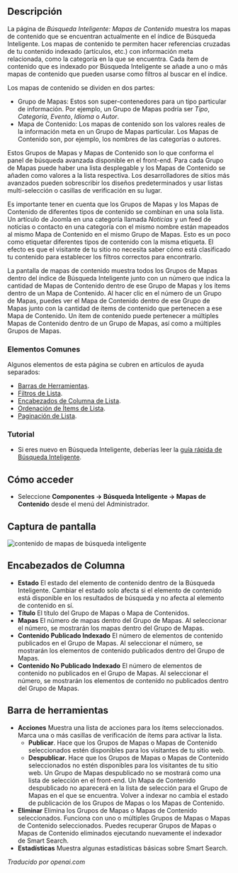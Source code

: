 <!-- Filename: Help4.x:Smart_Search:_Content_Maps  / Display title: Recherche Intelligente : Cartes de Contenu -->

## Descripción

La página de *Búsqueda Inteligente: Mapas de Contenido* muestra los mapas de contenido que se encuentran actualmente en el índice de Búsqueda Inteligente. Los mapas de contenido te permiten hacer referencias cruzadas de tu contenido indexado (artículos, etc.) con información meta relacionada, como la categoría en la que se encuentra. Cada ítem de contenido que es indexado por Búsqueda Inteligente se añade a uno o más mapas de contenido que pueden usarse como filtros al buscar en el índice.

Los mapas de contenido se dividen en dos partes:

- Grupo de Mapas: Estos son super-contenedores para un tipo particular de información. Por ejemplo, un Grupo de Mapas podría ser *Tipo*, *Categoría*, *Evento*, *Idioma* o *Autor*.
- Mapa de Contenido: Los mapas de contenido son los valores reales de la información meta en un Grupo de Mapas particular. Los Mapas de Contenido son, por ejemplo, los nombres de las categorías o autores.

Estos Grupos de Mapas y Mapas de Contenido son lo que conforma el panel de búsqueda avanzada disponible en el front-end. Para cada Grupo de Mapas puede haber una lista desplegable y los Mapas de Contenido se añaden como valores a la lista respectiva. Los desarrolladores de sitios más avanzados pueden sobrescribir los diseños predeterminados y usar listas multi-selección o casillas de verificación en su lugar.

Es importante tener en cuenta que los Grupos de Mapas y los Mapas de Contenido de diferentes tipos de contenido se combinan en una sola lista. Un artículo de Joomla en una categoría llamada *Noticias* y un feed de noticias o contacto en una categoría con el mismo nombre están mapeados al mismo Mapa de Contenido en el mismo Grupo de Mapas. Esto es un poco como etiquetar diferentes tipos de contenido con la misma etiqueta. El efecto es que el visitante de tu sitio no necesita saber cómo está clasificado tu contenido para establecer los filtros correctos para encontrarlo.

La pantalla de mapas de contenido muestra todos los Grupos de Mapas dentro del índice de Búsqueda Inteligente junto con un número que indica la cantidad de Mapas de Contenido dentro de ese Grupo de Mapas y los ítems dentro de un Mapa de Contenido. Al hacer clic en el número de un Grupo de Mapas, puedes ver el Mapa de Contenido dentro de ese Grupo de Mapas junto con la cantidad de ítems de contenido que pertenecen a ese Mapa de Contenido. Un ítem de contenido puede pertenecer a múltiples Mapas de Contenido dentro de un Grupo de Mapas, así como a múltiples Grupos de Mapas.

### Elementos Comunes

Algunos elementos de esta página se cubren en artículos de ayuda separados:

* [Barras de Herramientas](jdocmanual?article=help/common-elements/toolbars).
* [Filtros de Lista](jdocmanual?article=help/common-elements/list-filters).
* [Encabezados de Columna de Lista](jdocmanual?article=help/common-elements/list-column-headers).
* [Ordenación de Ítems de Lista](jdocmanual?article=help/common-elements/list-ordering).
* [Paginación de Lista](jdocmanual?article=help/common-elements/list-pagination).

### Tutorial

* Si eres nuevo en Búsqueda Inteligente, deberías leer la [guía rápida de Búsqueda Inteligente](https://docs.joomla.org/Smart_Search_quickstart_guide).

## Cómo acceder

- Seleccione **Componentes → Búsqueda Inteligente → Mapas de Contenido** desde el
  menú del Administrador.

## Captura de pantalla

![contenido de mapas de búsqueda inteligente](../../../es/images/smart-search/smart-search-content-maps.png)

## Encabezados de Columna

- **Estado** El estado del elemento de contenido dentro de la Búsqueda Inteligente. Cambiar el estado solo afecta si el elemento de contenido está disponible en los resultados de búsqueda y no afecta al elemento de contenido en sí.
- **Título** El título del Grupo de Mapas o Mapa de Contenidos.
- **Mapas** El número de mapas dentro del Grupo de Mapas. Al seleccionar el número, se mostrarán los mapas dentro del Grupo de Mapas.
- **Contenido Publicado Indexado** El número de elementos de contenido publicados en el Grupo de Mapas. Al seleccionar el número, se mostrarán los elementos de contenido publicados dentro del Grupo de Mapas.
- **Contenido No Publicado Indexado** El número de elementos de contenido no publicados en el Grupo de Mapas. Al seleccionar el número, se mostrarán los elementos de contenido no publicados dentro del Grupo de Mapas.

## Barra de herramientas

- **Acciones** Muestra una lista de acciones para los ítems seleccionados. Marca
  una o más casillas de verificación de ítems para activar la lista.
  - **Publicar**. Hace que los Grupos de Mapas o Mapas de Contenido seleccionados
    estén disponibles para los visitantes de tu sitio web.
  - **Despublicar.** Hace que los Grupos de Mapas o Mapas de Contenido seleccionados
    no estén disponibles para los visitantes de tu sitio web. Un Grupo de Mapas
    despublicado no se mostrará como una lista de selección en el front-end. Un Mapa de
    Contenido despublicado no aparecerá en la lista de selección para el Grupo de Mapas
    en el que se encuentra. Volver a indexar no cambia el estado de publicación de
    los Grupos de Mapas o los Mapas de Contenido.
- **Eliminar** Elimina los Grupos de Mapas o Mapas de Contenido seleccionados. Funciona
  con uno o múltiples Grupos de Mapas o Mapas de Contenido seleccionados. Puedes
  recuperar Grupos de Mapas o Mapas de Contenido eliminados ejecutando nuevamente el
  indexador de Smart Search.
- **Estadísticas** Muestra algunas estadísticas básicas sobre Smart Search.

*Traducido por openai.com*

